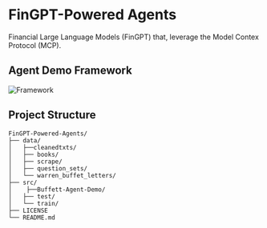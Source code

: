 # FinGPT-Powered Agents

Financial Large Language Models (FinGPT) that, leverage the Model Contex Protocol (MCP).


## Agent Demo Framework
![Framework](src/Buffett-Agent-Demo/FinGPT-Powered%20Agents.drawio%20(2).png)







## Project Structure

```
FinGPT-Powered-Agents/
├── data/
│   ├──cleanedtxts/
│   ├── books/
│   ├── scrape/
│   ├── question_sets/
│   └── warren_buffet_letters/
├── src/
│    ├──Buffett-Agent-Demo/
│   ├── test/
│   └── train/
├── LICENSE
└── README.md
```
